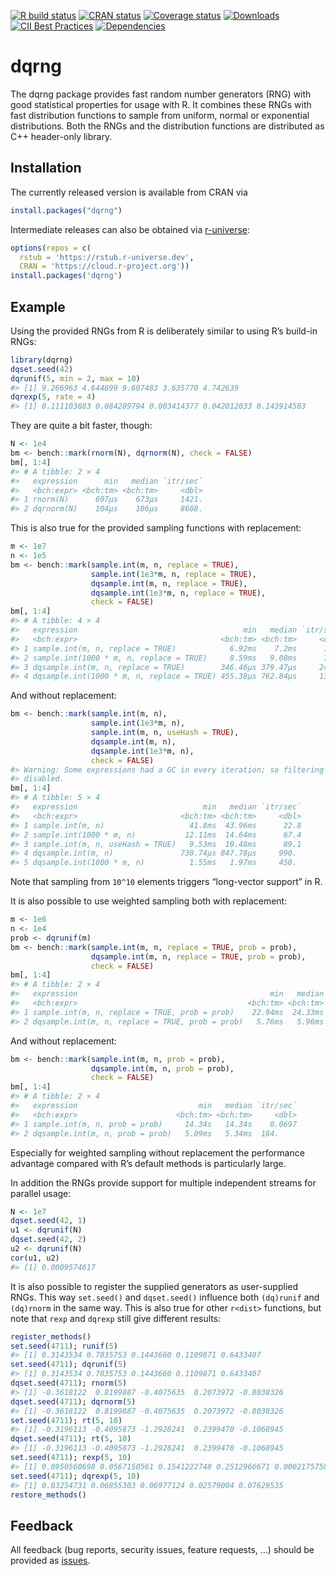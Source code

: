 
<!-- README.md is generated from README.Rmd. Please edit that file -->

[![R build
status](https://github.com/daqana/dqrng/workflows/R-CMD-check/badge.svg)](https://github.com/daqana/dqrng/actions)
[![CRAN
status](https://www.r-pkg.org/badges/version/dqrng)](https://cran.r-project.org/package=dqrng)
[![Coverage
status](https://codecov.io/gh/daqana/dqrng/branch/master/graph/badge.svg)](https://app.codecov.io/github/daqana/dqrng?branch=master)
[![Downloads](https://cranlogs.r-pkg.org/badges/dqrng?color=brightgreen)](https://www.r-pkg.org/pkg/dqrng)
[![CII Best
Practices](https://bestpractices.coreinfrastructure.org/projects/2157/badge)](https://bestpractices.coreinfrastructure.org/projects/2157)
[![Dependencies](https://tinyverse.netlify.com/badge/dqrng)](https://cran.r-project.org/package=dqrng)

# dqrng

The dqrng package provides fast random number generators (RNG) with good
statistical properties for usage with R. It combines these RNGs with
fast distribution functions to sample from uniform, normal or
exponential distributions. Both the RNGs and the distribution functions
are distributed as C++ header-only library.

## Installation

The currently released version is available from CRAN via

``` r
install.packages("dqrng")
```

Intermediate releases can also be obtained via
[r-universe](https://rstub.r-universe.dev/dqrng):

``` r
options(repos = c(
  rstub = 'https://rstub.r-universe.dev',
  CRAN = 'https://cloud.r-project.org'))
install.packages('dqrng')
```

## Example

Using the provided RNGs from R is deliberately similar to using R’s
build-in RNGs:

``` r
library(dqrng)
dqset.seed(42)
dqrunif(5, min = 2, max = 10)
#> [1] 9.266963 4.644899 9.607483 3.635770 4.742639
dqrexp(5, rate = 4)
#> [1] 0.111103883 0.084289794 0.003414377 0.042012033 0.143914583
```

They are quite a bit faster, though:

``` r
N <- 1e4
bm <- bench::mark(rnorm(N), dqrnorm(N), check = FALSE)
bm[, 1:4]
#> # A tibble: 2 × 4
#>   expression      min   median `itr/sec`
#>   <bch:expr> <bch:tm> <bch:tm>     <dbl>
#> 1 rnorm(N)      607µs    673µs     1421.
#> 2 dqrnorm(N)    104µs    106µs     8608.
```

This is also true for the provided sampling functions with replacement:

``` r
m <- 1e7
n <- 1e5
bm <- bench::mark(sample.int(m, n, replace = TRUE),
                  sample.int(1e3*m, n, replace = TRUE),
                  dqsample.int(m, n, replace = TRUE),
                  dqsample.int(1e3*m, n, replace = TRUE),
                  check = FALSE)
bm[, 1:4]
#> # A tibble: 4 × 4
#>   expression                                     min   median `itr/sec`
#>   <bch:expr>                                <bch:tm> <bch:tm>     <dbl>
#> 1 sample.int(m, n, replace = TRUE)            6.92ms    7.2ms      130.
#> 2 sample.int(1000 * m, n, replace = TRUE)     8.59ms   9.08ms      108.
#> 3 dqsample.int(m, n, replace = TRUE)        346.46µs 379.47µs     2434.
#> 4 dqsample.int(1000 * m, n, replace = TRUE) 455.38µs 762.84µs     1306.
```

And without replacement:

``` r
bm <- bench::mark(sample.int(m, n),
                  sample.int(1e3*m, n),
                  sample.int(m, n, useHash = TRUE),
                  dqsample.int(m, n),
                  dqsample.int(1e3*m, n),
                  check = FALSE)
#> Warning: Some expressions had a GC in every iteration; so filtering is
#> disabled.
bm[, 1:4]
#> # A tibble: 5 × 4
#>   expression                            min   median `itr/sec`
#>   <bch:expr>                       <bch:tm> <bch:tm>     <dbl>
#> 1 sample.int(m, n)                   41.8ms  43.96ms      22.8
#> 2 sample.int(1000 * m, n)           12.11ms  14.64ms      67.4
#> 3 sample.int(m, n, useHash = TRUE)   9.53ms  10.48ms      89.1
#> 4 dqsample.int(m, n)               730.74µs 847.78µs     990. 
#> 5 dqsample.int(1000 * m, n)          1.55ms   1.97ms     450.
```

Note that sampling from `10^10` elements triggers “long-vector support”
in R.

It is also possible to use weighted sampling both with replacement:

``` r
m <- 1e6
n <- 1e4
prob <- dqrunif(m)
bm <- bench::mark(sample.int(m, n, replace = TRUE, prob = prob),
                  dqsample.int(m, n, replace = TRUE, prob = prob),
                  check = FALSE)
bm[, 1:4]
#> # A tibble: 2 × 4
#>   expression                                           min   median `itr/sec`
#>   <bch:expr>                                      <bch:tm> <bch:tm>     <dbl>
#> 1 sample.int(m, n, replace = TRUE, prob = prob)    22.94ms  24.33ms      39.8
#> 2 dqsample.int(m, n, replace = TRUE, prob = prob)   5.76ms   5.96ms     166.
```

And without replacement:

``` r
bm <- bench::mark(sample.int(m, n, prob = prob),
                  dqsample.int(m, n, prob = prob),
                  check = FALSE)
bm[, 1:4]
#> # A tibble: 2 × 4
#>   expression                           min   median `itr/sec`
#>   <bch:expr>                      <bch:tm> <bch:tm>     <dbl>
#> 1 sample.int(m, n, prob = prob)     14.34s   14.34s    0.0697
#> 2 dqsample.int(m, n, prob = prob)   5.09ms   5.34ms  184.
```

Especially for weighted sampling without replacement the performance
advantage compared with R’s default methods is particularly large.

In addition the RNGs provide support for multiple independent streams
for parallel usage:

``` r
N <- 1e7
dqset.seed(42, 1)
u1 <- dqrunif(N)
dqset.seed(42, 2)
u2 <- dqrunif(N)
cor(u1, u2)
#> [1] 0.0009574617
```

It is also possible to register the supplied generators as user-supplied
RNGs. This way `set.seed()` and `dqset.seed()` influence both
`(dq)runif` and `(dq)rnorm` in the same way. This is also true for other
`r<dist>` functions, but note that `rexp` and `dqrexp` still give
different results:

``` r
register_methods()
set.seed(4711); runif(5)
#> [1] 0.3143534 0.7835753 0.1443660 0.1109871 0.6433407
set.seed(4711); dqrunif(5)
#> [1] 0.3143534 0.7835753 0.1443660 0.1109871 0.6433407
dqset.seed(4711); rnorm(5)
#> [1] -0.3618122  0.8199887 -0.4075635  0.2073972 -0.8038326
dqset.seed(4711); dqrnorm(5)
#> [1] -0.3618122  0.8199887 -0.4075635  0.2073972 -0.8038326
set.seed(4711); rt(5, 10)
#> [1] -0.3196113 -0.4095873 -1.2928241  0.2399470 -0.1068945
dqset.seed(4711); rt(5, 10)
#> [1] -0.3196113 -0.4095873 -1.2928241  0.2399470 -0.1068945
set.seed(4711); rexp(5, 10)
#> [1] 0.0950560698 0.0567150561 0.1541222748 0.2512966671 0.0002175758
set.seed(4711); dqrexp(5, 10)
#> [1] 0.03254731 0.06855303 0.06977124 0.02579004 0.07629535
restore_methods()
```

## Feedback

All feedback (bug reports, security issues, feature requests, …) should
be provided as [issues](https://github.com/daqana/dqrng/issues).
